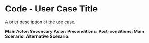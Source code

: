 # Code - User Case Title

A brief description of the use case.

**Main Actor**:
**Secondary Actor**:
**Preconditions**:
**Post-conditions**:
**Main Scenario**:
**Alternative Scenario**:

